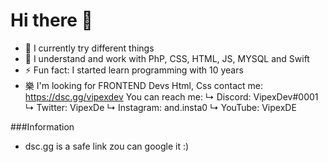 # Hi there 👋

- 🔭 I currently try different things
- 🌱 I understand and work with PhP, CSS, HTML, JS, MYSQL and Swift
- ⚡ Fun fact: I started learn programming with 10 years
- 樂 I'm looking for FRONTEND Devs Html, Css contact me: https://dsc.gg/vipexdev
You can reach me:
↳ Discord: VipexDev#0001
↳ Twitter: VipexDe
↳ Instagram: and.insta0
↳ YouTube: VipexDE


###Information
- dsc.gg is a safe link zou can google it :)

<!--
**VipexDev/VipexDev** is a ✨ _special_ ✨ repository because its `README.md` (this file) appears on your GitHub profile.

Here are some ideas to get you started:

- 🔭 I’m currently working on ...
- 🌱 I’m currently learning ...
- 👯 I’m looking to collaborate on ...
- 🤔 I’m looking for help with ...
- 💬 Ask me about ...
- 📫 How to reach me: ...
- 😄 Pronouns: ...
- ⚡ Fun fact: ...
-->

